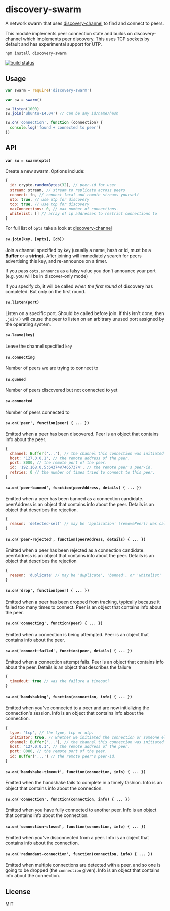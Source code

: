 # discovery-swarm

A network swarm that uses [discovery-channel](https://github.com/maxogden/discovery-channel) to find and connect to peers.

This module implements peer connection state and builds on discovery-channel which implements peer discovery. This uses TCP sockets by default and has experimental support for UTP.

```
npm install discovery-swarm
```

[![build status](http://img.shields.io/travis/mafintosh/discovery-swarm.svg?style=flat)](http://travis-ci.org/mafintosh/discovery-swarm)

## Usage

``` js
var swarm = require('discovery-swarm')

var sw = swarm()

sw.listen(1000)
sw.join('ubuntu-14.04') // can be any id/name/hash

sw.on('connection', function (connection) {
  console.log('found + connected to peer')
})
```

## API

#### `var sw = swarm(opts)`

Create a new swarm. Options include:
```js
{
  id: crypto.randomBytes(32), // peer-id for user
  stream: stream, // stream to replicate across peers
  connect: fn, // connect local and remote streams yourself
  utp: true, // use utp for discovery
  tcp: true, // use tcp for discovery
  maxConnections: 0, // max number of connections.
  whitelist: [] // array of ip addresses to restrict connections to
}
```

For full list of `opts` take a look at [discovery-channel](https://github.com/maxogden/discovery-channel)

#### `sw.join(key, [opts], [cb])`

Join a channel specified by `key` (usually a name, hash or id, must be a **Buffer** or a **string**). After joining will immediately search for peers advertising this key, and re-announce on a timer.

If you pass `opts.announce` as a falsy value you don't announce your port (e.g. you will be in discover-only mode)

If you specify cb, it will be called *when the first round* of discovery has completed. But only on the first round.

#### `sw.listen(port)`

Listen on a specific port. Should be called before join. If this isn't done, then `.join()` will cause the peer to listen on an arbitrary unused port assigned by the operating system.

#### `sw.leave(key)`

Leave the channel specified `key`

#### `sw.connecting`

Number of peers we are trying to connect to

#### `sw.queued`

Number of peers discovered but not connected to yet

#### `sw.connected`

Number of peers connected to

#### `sw.on('peer', function(peer) { ... })`

Emitted when a peer has been discovered. Peer is an object that contains info about the peer.

```js
{
  channel: Buffer('...'), // the channel this connection was initiated on.
  host: '127.0.0.1', // the remote address of the peer.
  port: 8080, // the remote port of the peer.
  id: '192.168.0.5:64374@74657374', // the remote peer's peer-id.
  retries: 0 // the number of times tried to connect to this peer.
}
```


#### `sw.on('peer-banned', function(peerAddress, details) { ... })`

Emitted when a peer has been banned as a connection candidate. peerAddress is an object that contains info about the peer. Details is an object that describes the rejection.

```js
{
  reason: 'detected-self' // may be 'application' (removePeer() was called) or 'detected-self'
}
```

#### `sw.on('peer-rejected', function(peerAddress, details) { ... })`

Emitted when a peer has been rejected as a connection candidate. peerAddress is an object that contains info about the peer. Details is an object that describes the rejection

```js
{
  reason: 'duplicate' // may be 'duplicate', 'banned', or 'whitelist'
}
```

#### `sw.on('drop', function(peer) { ... })`

Emitted when a peer has been dropped from tracking, typically because it failed too many times to connect. Peer is an object that contains info about the peer.

#### `sw.on('connecting', function(peer) { ... })`

Emitted when a connection is being attempted. Peer is an object that contains info about the peer.

#### `sw.on('connect-failed', function(peer, details) { ... })`

Emitted when a connection attempt fails. Peer is an object that contains info about the peer. Details is an object that describes the failure

```js
{
  timedout: true // was the failure a timeout?
}
```

#### `sw.on('handshaking', function(connection, info) { ... })`

Emitted when you've connected to a peer and are now initializing the connection's session. Info is an object that contains info about the connection.

``` js
{
  type: 'tcp', // the type, tcp or utp.
  initiator: true, // whether we initiated the connection or someone else did.
  channel: Buffer('...'), // the channel this connection was initiated on. only set if initiator === true.
  host: '127.0.0.1', // the remote address of the peer.
  port: 8080, // the remote port of the peer.
  id: Buffer('...') // the remote peer's peer-id.
}
```

#### `sw.on('handshake-timeout', function(connection, info) { ... })`

Emitted when the handshake fails to complete in a timely fashion. Info is an object that contains info about the connection.

#### `sw.on('connection', function(connection, info) { ... })`

Emitted when you have fully connected to another peer. Info is an object that contains info about the connection.

#### `sw.on('connection-closed', function(connection, info) { ... })`

Emitted when you've disconnected from a peer. Info is an object that contains info about the connection.

#### `sw.on('redundant-connection', function(connection, info) { ... })`

Emitted when multiple connections are detected with a peer, and so one is going to be dropped (the `connection` given). Info is an object that contains info about the connection.

## License

MIT
